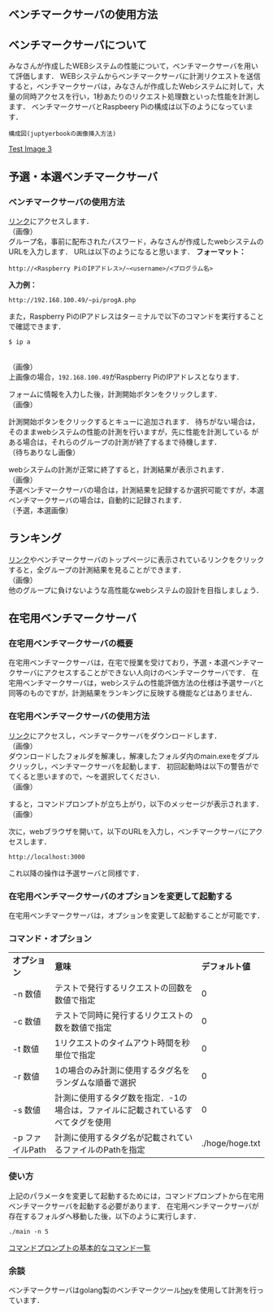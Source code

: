 ## ベンチマークサーバの使用方法
## ベンチマークサーバについて
みなさんが作成したWEBシステムの性能について，ベンチマークサーバを用いて評価します．
WEBシステムからベンチマークサーバに計測リクエストを送信すると，ベンチマークサーバは，みなさんが作成したWebシステムに対して，大量の同時アクセスを行い，1秒あたりのリクエスト処理数といった性能を計測します．
ベンチマークサーバとRaspbeery Piの構成は以下のようになっています．
```{figure} ./benchmarkserverimage.png
構成図(juptyerbookの画像挿入方法)
```
[Test Image 3](./benchmarkserverimage.png)
## 予選・本選ベンチマークサーバ
### ベンチマークサーバの使用方法
[リンク](https://google.com)にアクセスします．
<br>（画像）<br>
グループ名，事前に配布されたパスワード，みなさんが作成したwebシステムのURLを入力します．
URLは以下のようになると思います．
**フォーマット：**
```
http://<Raspberry PiのIPアドレス>/~<username>/<プログラム名>
```
**入力例：**
```
http://192.168.100.49/~pi/progA.php
```
また，Raspberry PiのIPアドレスはターミナルで以下のコマンドを実行することで確認できます．
```
$ ip a
```
<br>（画像）<br>
上画像の場合，`192.168.100.49`がRaspberry PiのIPアドレスとなります．

フォームに情報を入力した後，計測開始ボタンをクリックします．
<br>（画像）<br>

計測開始ボタンをクリックするとキューに追加されます．
待ちがない場合は，そのままwebシステムの性能の計測を行いますが，先に性能を計測している
がある場合は，それらのグループの計測が終了するまで待機します．
<br>（待ちありなし画像）<br>

webシステムの計測が正常に終了すると，計測結果が表示されます．
<br>（画像）<br>
予選ベンチマークサーバの場合は，計測結果を記録するか選択可能ですが，本選ベンチマークサーバの場合は，自動的に記録されます．
<br>（予選，本選画像）<br>

## ランキング
[リンク](https://google.com)やベンチマークサーバのトップページに表示されているリンクをクリックすると，全グループの計測結果を見ることができます．
<br>（画像）<br>
他のグループに負けないような高性能なwebシステムの設計を目指しましょう．

## 在宅用ベンチマークサーバ
### 在宅用ベンチマークサーバの概要
在宅用ベンチマークサーバは，在宅で授業を受けており，予選・本選ベンチマークサーバにアクセスすることができない人向けのベンチマークサーバです．
在宅用ベンチマークサーバは，webシステムの性能評価方法の仕様は予選サーバと同等のものですが，計測結果をランキングに反映する機能などはありません．

### 在宅用ベンチマークサーバの使用方法
[リンク](https://google.com)にアクセスし，ベンチマークサーバをダウンロードします．
<br>（画像）<br>
ダウンロードしたフォルダを解凍し，解凍したフォルダ内のmain.exeをダブルクリックし，ベンチマークサーバを起動します．
初回起動時は以下の警告がでてくると思いますので，〜を選択してください．
<br>（画像）<br>

すると，コマンドプロンプトが立ち上がり，以下のメッセージが表示されます．
<br>（画像）<br>

次に，webブラウザを開いて，以下のURLを入力し，ベンチマークサーバにアクセスします．
```
http://localhost:3000
```
これ以降の操作は予選サーバと同様です．

### 在宅用ベンチマークサーバのオプションを変更して起動する
在宅用ベンチマークサーバは，オプションを変更して起動することが可能です．
### コマンド・オプション
<table><tbody><tr><td><b>オプション</b></td><td><b>意味</b></td><td><b>デフォルト値</b></td></tr>
  <tr><td>-n 数値</td><td>テストで発行するリクエストの回数を数値で指定</td><td>0</td></tr>
  <tr><td>-c 数値</td><td>テストで同時に発行するリクエストの数を数値で指定</td><td>0</td></tr>
  <tr><td>-t 数値</td><td>1リクエストのタイムアウト時間を秒単位で指定</td><td>0</td></tr>
  <tr><td>-r 数値</td><td>1の場合のみ計測に使用するタグ名をランダムな順番で選択</td><td>0</td></tr>
  <tr><td>-s 数値</td><td>計測に使用するタグ数を指定．-1の場合は，ファイルに記載されているすべてタグを使用</td><td>0</td></tr>
  <tr><td>-p ファイルPath</td><td>計測に使用するタグ名が記載されているファイルのPathを指定</td><td>./hoge/hoge.txt</td></tr></tbody></table>

### 使い方
上記のパラメータを変更して起動するためには，コマンドプロンプトから在宅用ベンチマークサーバを起動する必要があります．
在宅用ベンチマークサーバが存在するフォルダへ移動した後，以下のように実行します．
```
./main -n 5 
```
[コマンドプロンプトの基本的なコマンド一覧](https://google.com)

### 余談
ベンチマークサーバはgolang製のベンチマークツール[hey](https://google.com)を使用して計測を行っています．

